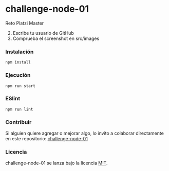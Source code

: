 # challenge-node-01

Reto Platzi Master

2. Escribe tu usuario de GitHub
3. Comprueba el screenshot en src/images

### Instalación
```
npm install
```

### Ejecución
```
npm run start
```

### ESlint
```
npm run lint
```

### Contribuir
Si alguien quiere agregar o mejorar algo, lo invito a colaborar directamente en este repositorio: [challenge-node-01](https://github.com/platzimaster/challenge-node-01/)

### Licencia
challenge-node-01 se lanza bajo la licencia [MIT](https://opensource.org/licenses/MIT).

